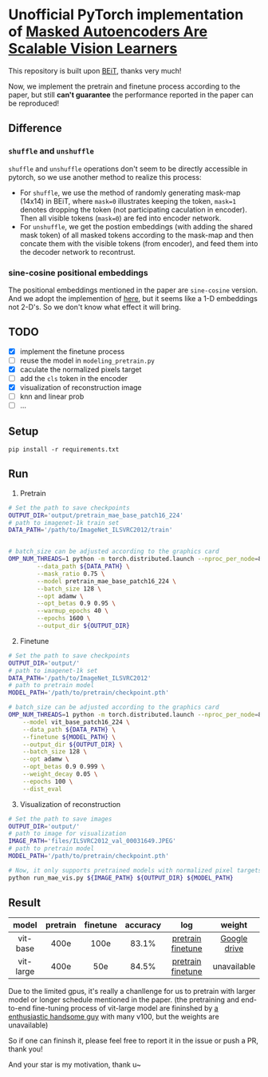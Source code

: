 # Unofficial PyTorch implementation of [Masked Autoencoders Are Scalable Vision Learners](https://arxiv.org/abs/2111.06377)

This repository is built upon [BEiT](https://github.com/microsoft/unilm/tree/master/beit), thanks very much!


Now, we implement the pretrain and finetune process according to the paper, but still **can't guarantee** the performance reported in the paper can be reproduced! 

## Difference

### `shuffle` and `unshuffle`

`shuffle` and `unshuffle` operations don't seem to be directly accessible in pytorch, so we use another method to realize this process:
+ For `shuffle`, we use the method of randomly generating mask-map (14x14) in BEiT, where `mask=0` illustrates keeping the token, `mask=1` denotes dropping the token (not participating caculation in encoder). Then all visible tokens (`mask=0`) are fed into encoder network.
+ For `unshuffle`, we get the postion embeddings (with adding the shared mask token) of all masked tokens according to the mask-map and then concate them with the visible tokens (from encoder), and feed them into the decoder network to recontrust.

### sine-cosine positional embeddings

The positional embeddings mentioned in the paper are `sine-cosine` version. And we adopt the implemention of [here](https://github.com/jadore801120/attention-is-all-you-need-pytorch/blob/master/transformer/Models.py#L31), but it seems like a 1-D embeddings not 2-D's. So we don't know what effect it will bring.


## TODO
- [x] implement the finetune process
- [ ] reuse the model in `modeling_pretrain.py`
- [x] caculate the normalized pixels target
- [ ] add the `cls` token in the encoder
- [x] visualization of reconstruction image
- [ ] knn and linear prob
- [ ] ...

## Setup

```
pip install -r requirements.txt
```

## Run
1. Pretrain
```bash
# Set the path to save checkpoints
OUTPUT_DIR='output/pretrain_mae_base_patch16_224'
# path to imagenet-1k train set
DATA_PATH='/path/to/ImageNet_ILSVRC2012/train'


# batch_size can be adjusted according to the graphics card
OMP_NUM_THREADS=1 python -m torch.distributed.launch --nproc_per_node=8 run_mae_pretraining.py \
        --data_path ${DATA_PATH} \
        --mask_ratio 0.75 \
        --model pretrain_mae_base_patch16_224 \
        --batch_size 128 \
        --opt adamw \
        --opt_betas 0.9 0.95 \
        --warmup_epochs 40 \
        --epochs 1600 \
        --output_dir ${OUTPUT_DIR}
```

2. Finetune
```bash
# Set the path to save checkpoints
OUTPUT_DIR='output/'
# path to imagenet-1k set
DATA_PATH='/path/to/ImageNet_ILSVRC2012'
# path to pretrain model
MODEL_PATH='/path/to/pretrain/checkpoint.pth'

# batch_size can be adjusted according to the graphics card
OMP_NUM_THREADS=1 python -m torch.distributed.launch --nproc_per_node=8 run_class_finetuning.py \
    --model vit_base_patch16_224 \
    --data_path ${DATA_PATH} \
    --finetune ${MODEL_PATH} \
    --output_dir ${OUTPUT_DIR} \
    --batch_size 128 \
    --opt adamw \
    --opt_betas 0.9 0.999 \
    --weight_decay 0.05 \
    --epochs 100 \
    --dist_eval
```
3. Visualization of reconstruction
```bash
# Set the path to save images
OUTPUT_DIR='output/'
# path to image for visualization
IMAGE_PATH='files/ILSVRC2012_val_00031649.JPEG'
# path to pretrain model
MODEL_PATH='/path/to/pretrain/checkpoint.pth'

# Now, it only supports pretrained models with normalized pixel targets
python run_mae_vis.py ${IMAGE_PATH} ${OUTPUT_DIR} ${MODEL_PATH}
```

## Result

|   model  | pretrain | finetune | accuracy | log | weight |
|:--------:|:--------:|:--------:|:--------:| :--------:|:--------:|
| vit-base |   400e   |   100e   |   83.1%  | [pretrain](files/pretrain_base_0.75_400e.txt) [finetune](files/pretrain_base_0.75_400e_finetune_100e.txt)| [Google drive](https://drive.google.com/drive/folders/182F5SLwJnGVngkzguTelja4PztYLTXfa?usp=sharing) |
| vit-large | 400e | 50e | 84.5% | [pretrain](files/pretrain_large_0.75_400e.txt) [finetune](files/pretrain_large_0.75_400e_finetune_50e.txt) | unavailable |

Due to the limited gpus, it's really a chanllenge for us to pretrain with larger model or longer schedule mentioned in the paper. (the pretraining and end-to-end fine-tuning process of vit-large model are fininshed by [a enthusiastic handsome guy](https://github.com/sunsmarterjie) with many v100, but the weights are unavailable)

So if one can fininsh it, please feel free to report it in the issue or push a PR, thank you!

And your star is my motivation, thank u~
